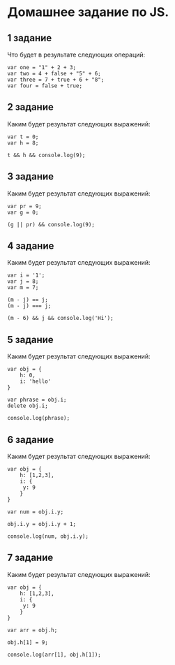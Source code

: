 # Домашнее задание по JS.

## 1 задание

Что будет в результате следующих операций:

```
var one = "1" + 2 + 3;
var two = 4 + false + "5" + 6;
var three = 7 + true + 6 + "8";
var four = false + true;
```

## 2 задание

Каким будет результат следующих выражений:

```
var t = 0;
var h = 8;

t && h && console.log(9);
```

## 3 задание

Каким будет результат следующих выражений:

```
var pr = 9;
var g = 0;

(g || pr) && console.log(9);
```

## 4 задание

Каким будет результат следующих выражений:

```
var i = '1';
var j = 8;
var m = 7;

(m - j) == j;
(m - j) === j;

(m - 6) && j && console.log('Hi');
```

## 5 задание

Каким будет результат следующих выражений:

```
var obj = {
    h: 0,
    i: 'hello'
}

var phrase = obj.i;
delete obj.i;

console.log(phrase);
```

## 6 задание

Каким будет результат следующих выражений:

```
var obj = {
    h: [1,2,3],
    i: {
     y: 9
    }
}

var num = obj.i.y;

obj.i.y = obj.i.y + 1;

console.log(num, obj.i.y);
```

## 7 задание

Каким будет результат следующих выражений:

```
var obj = {
    h: [1,2,3],
    i: {
     y: 9
    }
}

var arr = obj.h;

obj.h[1] = 9;

console.log(arr[1], obj.h[1]);
```